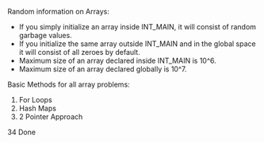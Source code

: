 Random information on Arrays:
- If you simply initialize an array inside INT_MAIN, it will consist of random garbage values.
- If you initialize the same array outside INT_MAIN and in the global space it will consist of all zeroes by default.
- Maximum size of an array declared inside INT_MAIN is 10^6.
- Maximum size of an array declared globally is 10^7.


Basic Methods for all array problems:
1. For Loops
2. Hash Maps
3. 2 Pointer Approach

34 Done